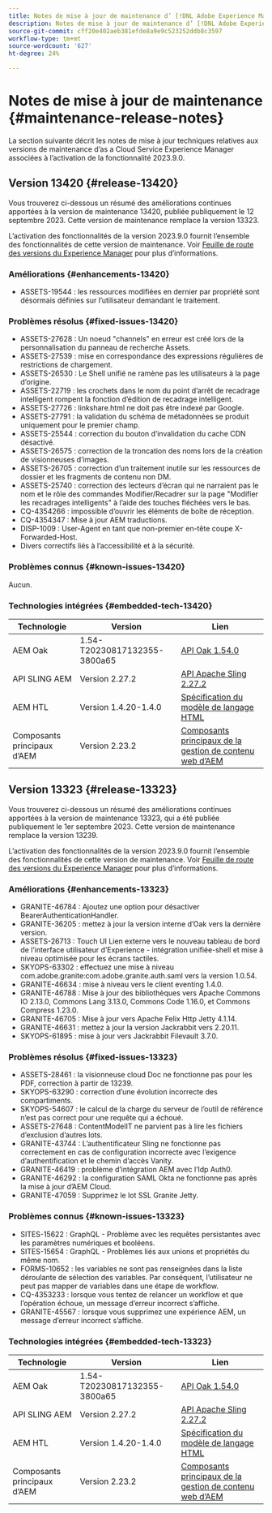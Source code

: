 ```yaml
---
title: Notes de mise à jour de maintenance d’ [!DNL Adobe Experience Manager] as a Cloud Service associées à l’activation de la fonctionnalité 2023.9.0.
description: Notes de mise à jour de maintenance d’ [!DNL Adobe Experience Manager] as a Cloud Service associées à l’activation de la fonctionnalité 2023.9.0.
source-git-commit: cff20e402aeb381efde8a9e9c523252ddb8c3597
workflow-type: tm+mt
source-wordcount: '627'
ht-degree: 24%

---
```


# Notes de mise à jour de maintenance {#maintenance-release-notes}

La section suivante décrit les notes de mise à jour techniques relatives aux versions de maintenance d’as a Cloud Service Experience Manager associées à l’activation de la fonctionnalité 2023.9.0.

## Version 13420 {#release-13420}

Vous trouverez ci-dessous un résumé des améliorations continues apportées à la version de maintenance 13420, publiée publiquement le 12 septembre 2023. Cette version de maintenance remplace la version 13323.

L’activation des fonctionnalités de la version 2023.9.0 fournit l’ensemble des fonctionnalités de cette version de maintenance. Voir [Feuille de route des versions du Experience Manager](https://experienceleague.adobe.com/docs/experience-manager-release-information/aem-release-updates/update-releases-roadmap.html?lang=fr) pour plus d’informations.

### Améliorations {#enhancements-13420}

- ASSETS-19544 : les ressources modifiées en dernier par propriété sont désormais définies sur l’utilisateur demandant le traitement.

### Problèmes résolus {#fixed-issues-13420}

- ASSETS-27628 : Un noeud &quot;channels&quot; en erreur est créé lors de la personnalisation du panneau de recherche Assets.
- ASSETS-27539 : mise en correspondance des expressions régulières de restrictions de chargement.
- ASSETS-26530 : Le Shell unifié ne ramène pas les utilisateurs à la page d’origine.
- ASSETS-22719 : les crochets dans le nom du point d’arrêt de recadrage intelligent rompent la fonction d’édition de recadrage intelligent.
- ASSETS-27726 : linkshare.html ne doit pas être indexé par Google.
- ASSETS-27791 : la validation du schéma de métadonnées se produit uniquement pour le premier champ.
- ASSETS-25544 : correction du bouton d’invalidation du cache CDN désactivé.
- ASSETS-26575 : correction de la troncation des noms lors de la création de visionneuses d’images.
- ASSETS-26705 : correction d’un traitement inutile sur les ressources de dossier et les fragments de contenu non DM.
- ASSETS-25740 : correction des lecteurs d’écran qui ne narraient pas le nom et le rôle des commandes Modifier/Recadrer sur la page &quot;Modifier les recadrages intelligents&quot; à l’aide des touches fléchées vers le bas.
- CQ-4354266 : impossible d’ouvrir les éléments de boîte de réception.
- CQ-4354347 : Mise à jour AEM traductions.
- DISP-1009 : User-Agent en tant que non-premier en-tête coupe X-Forwarded-Host.
- Divers correctifs liés à l’accessibilité et à la sécurité.

### Problèmes connus {#known-issues-13420}

Aucun.

### Technologies intégrées {#embedded-tech-13420}

| Technologie | Version | Lien |
|---|---|---|
| AEM Oak | 1.54-T20230817132355-3800a65 | [API Oak 1.54.0](https://www.javadoc.io/doc/org.apache.jackrabbit/oak-api/1.54.0/index.html) |
| API SLING AEM | Version 2.27.2 | [API Apache Sling 2.27.2](https://www.javadoc.io/doc/org.apache.sling/org.apache.sling.api/latest/index.html) |
| AEM HTL | Version 1.4.20-1.4.0 | [Spécification du modèle de langage HTML](https://github.com/adobe/htl-spec) |
| Composants principaux d’AEM | Version 2.23.2 | [Composants principaux de la gestion de contenu web d’AEM](https://github.com/adobe/aem-core-wcm-components) |

## Version 13323 {#release-13323}

Vous trouverez ci-dessous un résumé des améliorations continues apportées à la version de maintenance 13323, qui a été publiée publiquement le 1er septembre 2023. Cette version de maintenance remplace la version 13239.

L’activation des fonctionnalités de la version 2023.9.0 fournit l’ensemble des fonctionnalités de cette version de maintenance. Voir [Feuille de route des versions du Experience Manager](https://experienceleague.adobe.com/docs/experience-manager-release-information/aem-release-updates/update-releases-roadmap.html?lang=fr) pour plus d’informations.

### Améliorations {#enhancements-13323}

- GRANITE-46784 : Ajoutez une option pour désactiver BearerAuthenticationHandler.
- GRANITE-36205 : mettez à jour la version interne d’Oak vers la dernière version.
- ASSETS-26713 : Touch UI Lien externe vers le nouveau tableau de bord de l’interface utilisateur d’Experience - intégration unifiée-shell et mise à niveau optimisée pour les écrans tactiles.
- SKYOPS-63302 : effectuez une mise à niveau com.adobe.granite:com.adobe.granite.auth.saml vers la version 1.0.54.
- GRANITE-46634 : mise à niveau vers le client eventing 1.4.0.
- GRANITE-46788 : Mise à jour des bibliothèques vers Apache Commons IO 2.13.0, Commons Lang 3.13.0, Commons Code 1.16.0, et Commons Compress 1.23.0.
- GRANITE-46705 : Mise à jour vers Apache Felix Http Jetty 4.1.14.
- GRANITE-46631 : mettez à jour la version Jackrabbit vers 2.20.11.
- SKYOPS-61895 : mise à jour vers Jackrabbit Filevault 3.7.0.

### Problèmes résolus {#fixed-issues-13323}

- ASSETS-28461 : la visionneuse cloud Doc ne fonctionne pas pour les PDF, correction à partir de 13239.
- SKYOPS-63290 : correction d’une évolution incorrecte des compartiments.
- SKYOPS-54607 : le calcul de la charge du serveur de l’outil de référence n’est pas correct pour une requête qui a échoué.
- ASSETS-27648 : ContentModelIT ne parvient pas à lire les fichiers d’exclusion d’autres lots.
- GRANITE-43744 : L’authentificateur Sling ne fonctionne pas correctement en cas de configuration incorrecte avec l’exigence d’authentification et le chemin d’accès Vanity.
- GRANITE-46419 : problème d’intégration AEM avec l’Idp Auth0.
- GRANITE-46292 : la configuration SAML Okta ne fonctionne pas après la mise à jour d’AEM Cloud.
- GRANITE-47059 : Supprimez le lot SSL Granite Jetty.

### Problèmes connus {#known-issues-13323}

- SITES-15622 : GraphQL - Problème avec les requêtes persistantes avec les paramètres numériques et booléens.
- SITES-15654 : GraphQL - Problèmes liés aux unions et propriétés du même nom.
- FORMS-10652 : les variables ne sont pas renseignées dans la liste déroulante de sélection des variables. Par conséquent, l’utilisateur ne peut pas mapper de variables dans une étape de workflow.
- CQ-4353233 : lorsque vous tentez de relancer un workflow et que l’opération échoue, un message d’erreur incorrect s’affiche.
- GRANITE-45567 : lorsque vous supprimez une expérience AEM, un message d’erreur incorrect s’affiche.

### Technologies intégrées {#embedded-tech-13323}

| Technologie | Version | Lien |
|---|---|---|
| AEM Oak | 1.54-T20230817132355-3800a65 | [API Oak 1.54.0](https://www.javadoc.io/doc/org.apache.jackrabbit/oak-api/1.54.0/index.html) |
| API SLING AEM | Version 2.27.2 | [API Apache Sling 2.27.2](https://www.javadoc.io/doc/org.apache.sling/org.apache.sling.api/latest/index.html) |
| AEM HTL | Version 1.4.20-1.4.0 | [Spécification du modèle de langage HTML](https://github.com/adobe/htl-spec) |
| Composants principaux d’AEM | Version 2.23.2 | [Composants principaux de la gestion de contenu web d’AEM](https://github.com/adobe/aem-core-wcm-components) |
